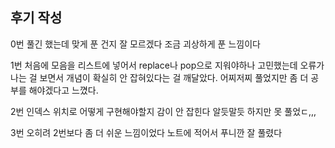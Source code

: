 ## 후기 작성
0번
 풀긴 했는데 맞게 푼 건지 잘 모르겠다 조금 괴상하게 푼 느낌이다

1번
 처음에 모음을 리스트에 넣어서 replace나 pop으로 지워야하나 고민했는데 오류가 나는 걸 보면서 개념이 확실히 안 잡혀있다는 걸 깨달았다. 어찌저찌 풀었지만 좀 더 공부를 해야겠다고 느꼈다.

2번
인덱스 위치로 어떻게 구현해야할지 감이 안 잡힌다 알듯말듯 하지만 못 풀었ㄷ,,,

3번 
오히려 2번보다 좀 더 쉬운 느낌이었다 노트에 적어서 푸니깐 잘 풀렸다